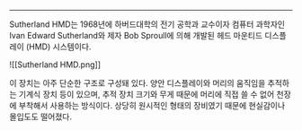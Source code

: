 
---
Sutherland HMD는 1968년에 하버드대학의 전기 공학과 교수이자 컴퓨터 과학자인 Ivan Edward Sutherland와 제자 Bob Sproull에 의해 개발된 헤드 마운티드 디스플레이 (HMD) 시스템이다.

![[Sutherland HMD.png]]

이 장치는 아주 단순한 구조로 구성돼 있다. 양안 디스플레이와 머리의 움직임을 추적하는 기계식 장치 등이 있으며, 추적 장치 크기와 무게 때문에 머리에 직접 쓸 수 없어 천장에 부착해서 사용하는 방식이다. 상당히 원시적인 형태의 장비였기 때문에 현실감이나 몰입도도 떨어졌다.